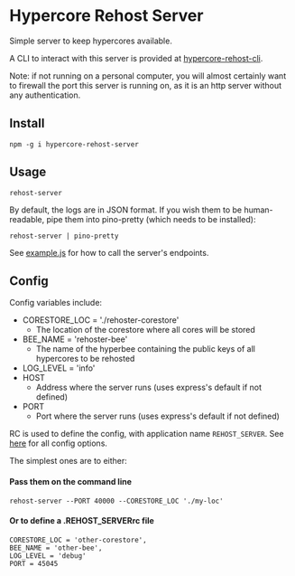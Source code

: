 # Hypercore Rehost Server

Simple server to keep hypercores available.

A CLI to interact with this server is provided at [hypercore-rehost-cli](https://gitlab.com/HDegroote/hypercore-rehost-cli).

Note: if not running on a personal computer, you will almost certainly want to firewall the port this server is running on, as it is an http server without any authentication.

## Install

`npm -g i hypercore-rehost-server`

## Usage

`rehost-server`

By default, the logs are in JSON format.
If you wish them to be human-readable, pipe them into pino-pretty (which needs to be installed):

`rehost-server | pino-pretty`

See [example.js](example.js) for how to call the server's endpoints.

## Config

Config variables include:
- CORESTORE_LOC = './rehoster-corestore'
   - The location of the corestore where all cores will be stored
- BEE_NAME = 'rehoster-bee'
   - The name of the hyperbee containing the public keys of all hypercores to be rehosted
- LOG_LEVEL = 'info'
- HOST
  - Address where the server runs (uses express's default if not defined)
- PORT
  - Port where the server runs (uses express's default if not defined)


RC is used to define the config, with application name `REHOST_SERVER`. See [here](https://www.npmjs.com/package/rc) for all config options.

The simplest ones are to either:

#### Pass them on the command line
`rehost-server --PORT 40000 --CORESTORE_LOC './my-loc'`

#### Or to define a .REHOST_SERVERrc file
```
CORESTORE_LOC = 'other-corestore',
BEE_NAME = 'other-bee',
LOG_LEVEL = 'debug'
PORT = 45045
```
